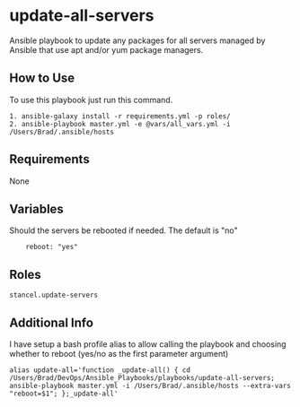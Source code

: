 update-all-servers
=========

Ansible playbook to update any packages for all servers managed by Ansible that use apt and/or yum package managers.


How to Use
------------

To use this playbook just run this command.

	1. ansible-galaxy install -r requirements.yml -p roles/  
	2. ansible-playbook master.yml -e @vars/all_vars.yml -i /Users/Brad/.ansible/hosts


Requirements
------------

None

Variables
------------

Should the servers be rebooted if needed. The default is "no"
```
	reboot: "yes"
```

Roles
------------

	stancel.update-servers


Additional Info
------------

I have setup a bash profile alias to allow calling the playbook and choosing whether to reboot (yes/no as the first parameter argument)

```
alias update-all='function _update-all() { cd /Users/Brad/DevOps/Ansible_Playbooks/playbooks/update-all-servers; ansible-playbook master.yml -i /Users/Brad/.ansible/hosts --extra-vars "reboot=$1"; };_update-all'
```





